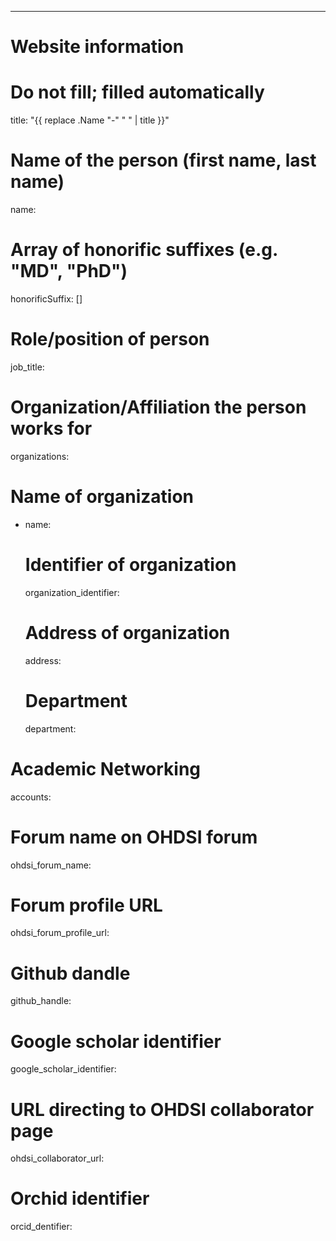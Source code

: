 ---
# Website information
# Do not fill; filled automatically
title: "{{ replace .Name "-" " " | title }}"

# Name of the person (first name, last name)
name:

# Array of honorific suffixes (e.g. "MD", "PhD")
honorificSuffix: []

# Role/position of person
job_title: 

# Organization/Affiliation the person works for
organizations:
# Name of organization
- name: 
  # Identifier of organization
  organization_identifier: 
  # Address of organization
  address: 
  # Department
  department: 

# Academic Networking
accounts:
  # Forum name on OHDSI forum
  ohdsi_forum_name: 
  # Forum profile URL
  ohdsi_forum_profile_url:
  # Github dandle
  github_handle:
  # Google scholar identifier
  google_scholar_identifier: 
  # URL directing to OHDSI collaborator page
  ohdsi_collaborator_url:
  # Orchid identifier
  orcid_dentifier: 
